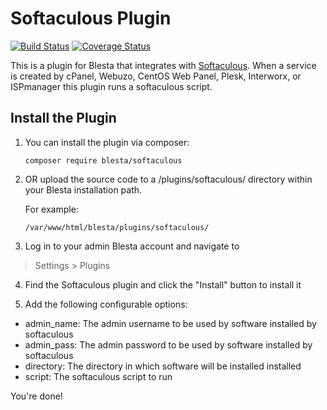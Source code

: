 # Softaculous Plugin

[![Build Status](https://travis-ci.org/blesta/plugin-softaculous.svg?branch=master)](https://travis-ci.org/blesta/plugin-softaculous) [![Coverage Status](https://coveralls.io/repos/github/blesta/plugin-softaculous/badge.svg?branch=master)](https://coveralls.io/github/blesta/plugin-softaculous?branch=master)

This is a plugin for Blesta that integrates with [Softaculous](https://www.softaculous.com/).  When a service is created by cPanel, Webuzo, CentOS Web Panel, Plesk, Interworx, or ISPmanager this plugin runs a softaculous script.

## Install the Plugin

1. You can install the plugin via composer:

    ```
    composer require blesta/softaculous
    ```

2. OR upload the source code to a /plugins/softaculous/ directory within
your Blesta installation path.

    For example:

    ```
    /var/www/html/blesta/plugins/softaculous/
    ```

3. Log in to your admin Blesta account and navigate to
> Settings > Plugins

4. Find the Softaculous plugin and click the "Install" button to install it

5. Add the following configurable options:
 - admin_name: The admin username to be used by software installed by softaculous
 - admin_pass: The admin password to be used by software installed by softaculous
 - directory: The directory in which software will be installed installed
 - script: The softaculous script to run

You're done!
